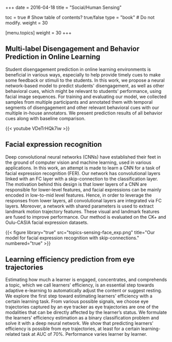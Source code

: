 +++ 
date = 2016-04-18 
title = "Social/Human Sensing" 

toc = true # Show table of contents? true/false 
type = "book" # Do not modify. 
weight = 30

[menu.topics] 
 weight = 30 
+++

## Multi-label Disengagement and Behavior Prediction in Online Learning

Student disengagement prediction in online learning environments is beneficial in various ways, especially to help provide timely cues to make some feedback or stimuli to the students. In this work, we propose a neural network-based model to predict students' disengagement, as well as other behavioral cues, which might be relevant to students' performance, using facial image sequences. For training and evaluating our model, we collected samples from multiple participants and annotated them with temporal segments of disengagement and other relevant behavioral cues with our multiple in-house annotators. We present prediction results of all behavior cues along with baseline comparison.

{{< youtube VDeTrHQk7iw >}}


## Facial expression recognition

Deep convolutional neural networks (CNNs) have established their feet in the ground of computer vision and machine learning, used in various applications. In this work, an attempt is made to learn a CNN for a task of facial expression recognition (FER). Our network has convolutional layers linked with an FC layer with a skip-connection to the classification layer. The motivation behind this design is that lower layers of a CNN are responsible for lower-level features, and facial expressions can be mainly encoded in low-to-mid level features. Hence, in order to leverage the responses from lower layers, all convolutional layers are integrated via FC layers. Moreover, a network with shared parameters is used to extract landmark motion trajectory features.
These visual and landmark features are fused to improve performance. Our method is evaluated on the CK+ and Oulu-CASIA facial expression datasets. 

{{< figure library="true" src="topics-sensing-face_exp.png" title="Our model for facial expression recognition with skip-connections." numbered="true" >}}

## Learning efficiency prediction from eye trajectories

Estimating how much a learner is engaged, concentrates, and comprehends a topic, which we call learners' efficiency, is an essential step towards adaptive e-learning to automatically adjust the content or suggest resting. We explore the first step toward estimating learners' efficiency with a certain learning task. From various possible signals, we choose eye trajectories captured by an eye tracker as eye trajectories are one of the modalities that can be directly affected by the learner’s status. We formulate the learners' efficiency estimation as a binary classification problem and solve it with a deep neural network. We show that predicting learners' efficiency is possible from eye trajectories, at least for a certain learning-related task at AUC of 70%. Performance varies learner by learner.
